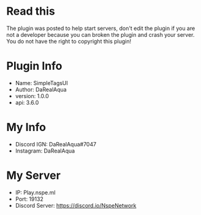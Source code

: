 # Read this
The plugin was posted to help start servers, don't edit the plugin if you are not a developer because you can broken the plugin and crash your server.
You do not have the right to copyright this plugin!

# Plugin Info
- Name: SimpleTagsUI
- Author: DaRealAqua
- version: 1.0.0
- api: 3.6.0

# My Info
- Discord IGN: DaRealAqua#7047
- Instagram: DaRealAqua

# My Server
- IP: Play.nspe.ml
- Port: 19132
- Discord Server: https://discord.io/NspeNetwork
